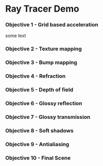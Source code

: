 # Ray Tracer Demo
### Objective 1 - Grid based acceleration
some text

### Objective 2 - Texture mapping

### Objective 3 - Bump mapping

### Objective 4 - Refraction

### Objective 5 - Depth of field

### Objective 6 - Glossy reflection

### Objective 7 - Glossy transmission

### Objective 8 - Soft shadows

### Objective 9 - Antialiasing

### Objective 10 - Final Scene
